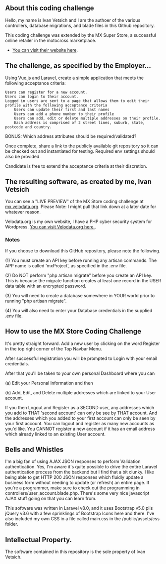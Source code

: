 ## About this coding challenge

Hello, my name is Ivan Vetsich and I am the authoer of the various controllers, database migrations, and blade files in this Github repository.

This coding challenge was extended by the MX Super Store, a successful online retailer in the motocross marketplace.

- [You can visit their website here](https://mxstore.com.au).

## The challenge, as specified by the Employer...

Using Vue.js and Laravel, create a simple application that meets the following acceptance criteria:

    Users can register for a new account.
    Users can login to their account.
    Logged in users are sent to a page that allows them to edit their profile with the following acceptance criteria
        Users can update their first and last names
        Users can add a phone number to their profile
        Users can add, edit or delete multiple addresses on their profile.
        Each address is comprised of 2 street lines, suburb, state, postcode and country.

BONUS: Which address attributes should be required/validated?

Once complete, share a link to the publicly available git repository so it can be checked out and instantiated for testing. Required env settings should also be provided.

Candidate is free to extend the acceptance criteria at their discretion.

## The resulting software, as created by me, Ivan Vetsich

You can see a "LIVE PREVIEW" of the MX Store coding challenge at [mx.velodata.org](https://mx.velodata.org). Please Note: I might pull that link down at a later date for whatever reason.

Velodata.org is my own website, I have a PHP cyber security system for Wordpress. [You can visit Velodata.org here ](https://velodata.org).

### Notes

If you choose to download this GitHub repository, please note the following.

(1) You must create an API key before running any artisan commands. The APP name is called 'mxProject', as specified in the .env file.

(2) Do NOT perform "php artisan migrate" before you create an API key. This is because the migrate function creates at least one record in the USER data table with an encrypted password.

(3) You will need to create a database somewhere in YOUR world prior to running "php artisan migrate".

(4) You will also need to enter your Database credentials in the supplied .env file.

## How to use the MX Store Coding Challenge

It's pretty straight forward. Add a new user by clicking on the word Register in the top right corner of the Top Navbar Menu.

After successful registration you will be prompted to Login with your email credentials.

After that you'll be taken to your own personal Dashboard where you can

(a) Edit your Personal Information and then

(b) Add, Edit, and Delete multiple addresses which are linked to your User account.

If you then Logout and Register as a SECOND user, any addresses which you add to THAT 'second account' can only be see by THAT account. And the addresses which you added to your first account can only be seen by your first account. You can logout and register as many new accounts as you'd like. You CANNOT register a new account if it has an email address which already linked to an existing User account.

## Bells and Whistles

I'm a big fan of using AJAX JSON responses to perform Validation authentication. Yes, I'm aware it's quite possible to drive the entire Laravel authentication process from the backend but I find that a bit clunky. I like being able to get HTTP 200 JSON responses which fluidly update a business form without needing to update (or refresh) an entire page. If you're a programmer, make sure to check out the programming in controllers/user_account.blade.php. There's some very nice javascript AJAX stuff going on that you can learn from.

This software was written in Laravel v8.0, and it uses Bootstrap v5.0 plis jQuery v3.6 with a few sprinklings of Bootstrap Icons here and there. I've also included my own CSS in a file called main.css in the /public/assets/css folder.

## Intellectual Property.

The software contained in this repository is the sole property of Ivan Vetsich.
